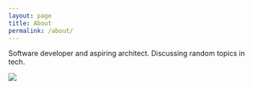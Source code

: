 ```yaml
---
layout: page
title: About
permalink: /about/
---
```


Software developer and aspiring architect. Discussing random topics in tech. 

<img src = "{{site.url}}/static/img/email.png" />
